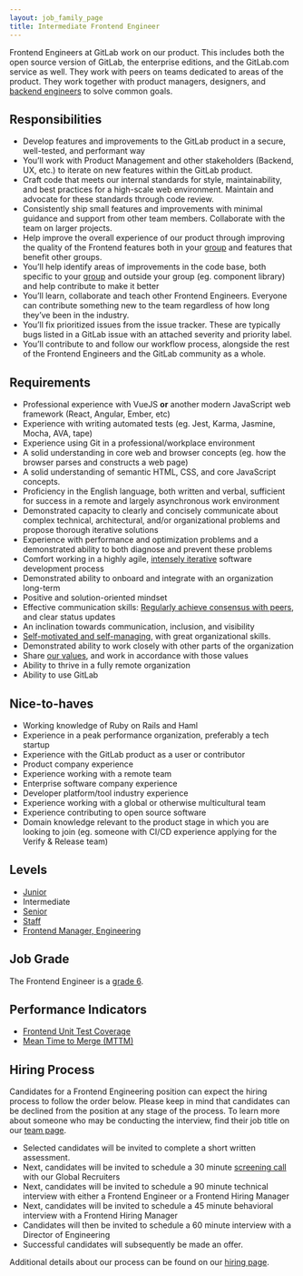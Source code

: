 ```yaml
---
layout: job_family_page
title: Intermediate Frontend Engineer
---
```


Frontend Engineers at GitLab work on our product. This includes both the open source version of GitLab, the enterprise editions, and the GitLab.com service as well. They work with peers on teams dedicated to areas of the product. They work together with product managers, designers, and [backend engineers](/job-families/engineering/backend-engineer/) to solve common goals.

## Responsibilities
- Develop features and improvements to the GitLab product in a secure, well-tested, and performant way
- You’ll work with Product Management and other stakeholders (Backend, UX, etc.) to iterate on new features within the GitLab product.
- Craft code that meets our internal standards for style, maintainability, and best practices for a high-scale web environment. Maintain and advocate for these standards through code review.
- Consistently ship small features and improvements with minimal guidance and support from other team members. Collaborate with the team on larger projects.
- Help improve the overall experience of our product through improving the quality of the Frontend features both in your [group](/handbook/product/categories/#hierarchy) and features that benefit other groups.
- You’ll help identify areas of improvements in the code base, both specific to your [group](/handbook/product/categories/#hierarchy) and outside your group (eg. component library) and help contribute to make it better
- You’ll learn, collaborate and teach other Frontend Engineers. Everyone can contribute something new to the team regardless of how long they’ve been in the industry.
- You’ll fix prioritized issues from the issue tracker. These are typically bugs listed in a GitLab issue with an attached severity and priority label.
- You’ll contribute to and follow our workflow process, alongside the rest of the Frontend Engineers and the GitLab community as a whole.

## Requirements
- Professional experience with VueJS **or** another modern JavaScript web framework (React, Angular, Ember, etc)
- Experience with writing automated tests (eg. Jest, Karma, Jasmine, Mocha, AVA, tape)
- Experience using Git in a professional/workplace environment
- A solid understanding in core web and browser concepts (eg. how the browser parses and constructs a web page)
- A solid understanding of semantic HTML, CSS, and core JavaScript concepts.
- Proficiency in the English language, both written and verbal, sufficient for success in a remote and largely asynchronous work environment
- Demonstrated capacity to clearly and concisely communicate about complex technical, architectural, and/or organizational problems and propose thorough iterative solutions
- Experience with performance and optimization problems and a demonstrated ability to both diagnose and prevent these problems
- Comfort working in a highly agile, [intensely iterative](/handbook/values/#iteration) software development process
- Demonstrated ability to onboard and integrate with an organization long-term
- Positive and solution-oriented mindset
- Effective communication skills: [Regularly achieve consensus with peers](/handbook/values/#collaboration), and clear status updates
- An inclination towards communication, inclusion, and visibility
- [Self-motivated and self-managing](/handbook/values/#efficiency), with great organizational skills.
- Demonstrated ability to work closely with other parts of the organization
- Share [our values](/handbook/values), and work in accordance with those values
- Ability to thrive in a fully remote organization
- Ability to use GitLab

## Nice-to-haves
- Working knowledge of Ruby on Rails and Haml
- Experience in a peak performance organization, preferably a tech startup
- Experience with the GitLab product as a user or contributor
- Product company experience
- Experience working with a remote team
- Enterprise software company experience
- Developer platform/tool industry experience
- Experience working with a global or otherwise multicultural team
- Experience contributing to open source software
- Domain knowledge relevant to the product stage in which you are looking to join (eg. someone with CI/CD experience applying for the Verify & Release team)

## Levels
* [Junior](/job-families/engineering/development/frontend/junior/)
* Intermediate
* [Senior](/job-families/engineering/development/frontend/#senior-frontend-engineer)
* [Staff](/job-families/engineering/development/frontend/#staff-frontend-engineer)
* [Frontend Manager, Engineering](/job-families/engineering/development/frontend/manager/)

## Job Grade
The Frontend Engineer is a [grade 6](/handbook/total-rewards/compensation/compensation-calculator/#gitlab-job-grades).

## Performance Indicators
- [Frontend Unit Test Coverage](/handbook/engineering/development/performance-indicators/#frontend-unit-test-coverage)
- [Mean Time to Merge (MTTM)](/handbook/engineering/development/performance-indicators/#mean-time-to-merge-mttm)

## Hiring Process
Candidates for a Frontend Engineering position can expect the hiring process to follow the order below. Please keep in mind that candidates can be declined from the position at any stage of the process. To learn more about someone who may be conducting the interview, find their job title on our [team page](/company/team/).

- Selected candidates will be invited to complete a short written assessment.
- Next, candidates will be invited to schedule a 30 minute [screening call](/handbook/hiring/#screening-call) with our Global Recruiters
- Next, candidates will be invited to schedule a 90 minute technical interview with either a Frontend Engineer or a Frontend Hiring Manager
- Next, candidates will be invited to schedule a 45 minute behavioral interview with a Frontend Hiring Manager
- Candidates will then be invited to schedule a 60 minute interview with a Director of Engineering
- Successful candidates will subsequently be made an offer.

Additional details about our process can be found on our [hiring page](/handbook/hiring/).
